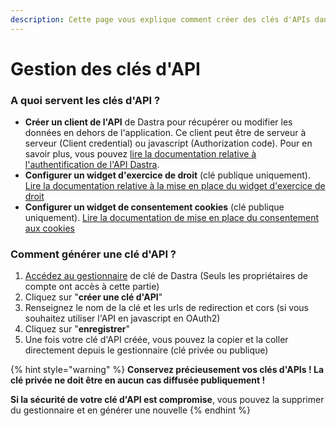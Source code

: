 ```yaml
---
description: Cette page vous explique comment créer des clés d'APIs dans Dastr
---
```


# Gestion des clés d'API

### A quoi servent les clés d'API ?

* **Créer un client de l'API** de Dastra pour récupérer ou modifier les données en dehors de l'application. Ce client peut être de serveur à serveur (Client credential) ou javascript (Authorization code). Pour en savoir plus, vous pouvez [lire la documentation relative à l'authentification de l'API Dastra](../../api-references/authentification.md).
* **Configurer un widget d'exercice de droit** (clé publique uniquement). [Lire la documentation relative à la mise en place du widget d'exercice de droit](../gerer-les-exercices-des-droits/implementez-un-widget-dexercice-des-droits.md)
* **Configurer un widget de consentement cookies** (clé publique uniquement). [Lire la documentation de mise en place du consentement aux cookies](../gerer-le-consentement-aux-cookies/)

### Comment générer une clé d'API ?

1. [Accédez au gestionnaire](https://app.dastra.eu/general-settings/api) de clé de Dastra (Seuls les propriétaires de compte ont accès à cette partie)
2. Cliquez sur "**créer une clé d'API**"&#x20;
3. Renseignez le nom de la clé et les urls de redirection et cors (si vous souhaitez utiliser l'API en javascript en OAuth2)
4. Cliquez sur "**enregistrer**"
5. Une fois votre clé d'API créée, vous pouvez la copier et la coller directement depuis le gestionnaire (clé privée ou publique)

{% hint style="warning" %}
**Conservez précieusement vos clés d'APIs ! La clé privée ne doit être en aucun cas diffusée publiquement !**

**Si la sécurité de votre clé d'API est compromise**, vous pouvez la supprimer du gestionnaire et en générer une nouvelle
{% endhint %}
